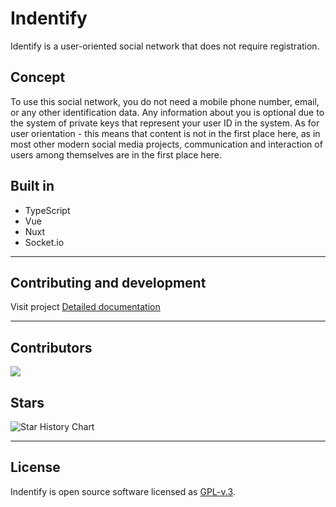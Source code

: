 # Indentify
Identify is a user-oriented social network that does not require registration.

## Concept

To use this social network, you do not need a mobile phone number, email, or any other identification data. Any information about you is optional due to the system of private keys that represent your user ID in the system. As for user orientation - this means that content is not in the first place here, as in most other modern social media projects, communication and interaction of users among themselves are in the first place here.

## Built in

- TypeScript
- Vue
- Nuxt
- Socket.io

---
## Contributing and development

Visit project [Detailed documentation](https://appolinarium.github.io/indentify/)

---

## Contributors
<a href="https://github.com/appolinarium/indentify/graphs/contributors">
  <img src="https://contrib.rocks/image?repo=appolinarium/indentify" />
</a>

## Stars

![Star History Chart](https://api.star-history.com/svg?repos=appolinarium/indentify&type=Date)

---

## License

Indentify is open source software licensed as [GPL-v.3](https://github.com/appolinarium/indentify/blob/main/LICENSE).
